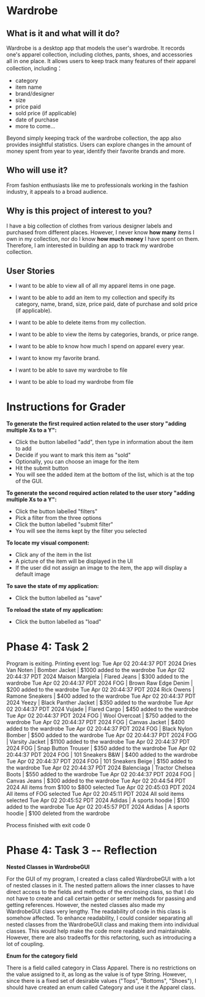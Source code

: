 
# Wardrobe 
## What is it and what will it do?
Wardrobe is a desktop app that models the user's wardrobe. It records one's apparel collection, 
including clothes, pants, shoes, and accessories all in one place.
It allows users to keep track many features of their apparel collection, including：

- category
- item name
- brand/designer
- size
- price paid
- sold price (if applicable)
- date of purchase
- more to come...

Beyond simply keeping track of the wardrobe collection, the app also provides insightful 
statistics. Users can explore changes in the amount of money spent from year to year, 
identify their favorite brands and more.

## Who will use it?
From fashion enthusiasts like me to professionals working 
in the fashion industry, it appeals to a broad audience.

## Why is this project of interest to you? 
I have a big collection of clothes from various designer labels and purchased from different places. 
However, I never know **how many** items I own in my collection, 
nor do I know **how much money** I have spent on them. 
Therefore, I am interested in building an app to track my wardrobe collection.

## User Stories
- I want to be able to view all of all my apparel items in one page.
- I want to be able to add an item to my collection and specify its category, name, brand, size, price paid, date of purchase and sold price (if applicable).
- I want to be able to delete items from my collection.
- I want to be able to view the items by categories, brands, or price range.
- I want to be able to know how much I spend on apparel every year.
- I want to know my favorite brand.

- I want to be able to save my wardrobe to file
- I want to be able to load my wardrobe from file


# Instructions for Grader

**To generate the first required action related to the user story "adding multiple Xs to a Y":**
- Click the button labelled "add", then type in information about the item to add
- Decide if you want to mark this item as "sold"
- Optionally, you can choose an image for the item
- Hit the submit button
- You will see the added item at the bottom of the list, which is at the top of the GUI.

**To generate the second required action related to the user story "adding multiple Xs to a Y":**
- Click the button labelled "filters"
- Pick a filter from the three options
- Click the button labelled "submit filter"
- You will see the items kept by the filter you selected

**To locate my visual component:**
- Click any of the item in the list
- A picture of the item will be displayed in the UI
- If the user did not assign an image to the item, the app will display a default image

**To save the state of my application:**
- Click the button labelled as "save"

**To reload the state of my application:**
- Click the button labelled as "load"

# Phase 4: Task 2
Program is exiting. Printing event log:
Tue Apr 02 20:44:37 PDT 2024
Dries Van Noten | Bomber Jacket | $1000 added to the wardrobe
Tue Apr 02 20:44:37 PDT 2024
Maison Margiela | Flared Jeans | $300 added to the wardrobe
Tue Apr 02 20:44:37 PDT 2024
FOG | Brown Raw Edge Denim | $200 added to the wardrobe
Tue Apr 02 20:44:37 PDT 2024
Rick Owens | Ramone Sneakers | $400 added to the wardrobe
Tue Apr 02 20:44:37 PDT 2024
Yeezy | Black Panther Jacket | $350 added to the wardrobe
Tue Apr 02 20:44:37 PDT 2024
Vujade | Flared Cargo | $450 added to the wardrobe
Tue Apr 02 20:44:37 PDT 2024
FOG | Wool Overcoat | $750 added to the wardrobe
Tue Apr 02 20:44:37 PDT 2024
FOG | Canvas Jacket | $400 added to the wardrobe
Tue Apr 02 20:44:37 PDT 2024
FOG | Black Nylon Bomber | $500 added to the wardrobe
Tue Apr 02 20:44:37 PDT 2024
FOG | Varsity Jacket | $1100 added to the wardrobe
Tue Apr 02 20:44:37 PDT 2024
FOG | Snap Button Trouser | $350 added to the wardrobe
Tue Apr 02 20:44:37 PDT 2024
FOG | 101 Sneakers B&W | $400 added to the wardrobe
Tue Apr 02 20:44:37 PDT 2024
FOG | 101 Sneakers Beige | $150 added to the wardrobe
Tue Apr 02 20:44:37 PDT 2024
Balenciaga | Tractor Chelsea Boots | $550 added to the wardrobe
Tue Apr 02 20:44:37 PDT 2024
FOG | Canvas Jeans | $300 added to the wardrobe
Tue Apr 02 20:44:54 PDT 2024
All items from $100 to $800 selected
Tue Apr 02 20:45:03 PDT 2024
All items of FOG selected
Tue Apr 02 20:45:11 PDT 2024
All sold items selected
Tue Apr 02 20:45:52 PDT 2024
Adidas | A sports hoodie | $100 added to the wardrobe
Tue Apr 02 20:45:57 PDT 2024
Adidas | A sports hoodie | $100 deleted from the wardrobe

Process finished with exit code 0

# Phase 4: Task 3 -- Reflection

**Nested Classes in WardrobeGUI**

For the GUI of my program, I created a class called WardrobeGUI with a lot of nested classes in it. 
The nested pattern allows the inner classes to have direct access to the fields and methods of the enclosing class, 
so that I do not have to create and call certain getter or setter methods for passing and getting references.
However, the nested classes also made my WardrobeGUI class very lengthy. The readability of code in 
this class is somehow affected. 
To enhance readability, I could consider separating all nested classes from the WardrobeGUI class 
and making them into individual classes. This would help make the code more readable and maintainable. 
However, there are also tradeoffs for this refactoring, such as introducing a lot of coupling.

**Enum for the category field**

There is a field called category in Class Apparel. There is no restrictions on the value assigned to it, 
as long as the value is of type String. However, since there is a fixed set of desirable values
("Tops", "Bottoms", "Shoes"), I should have created an enum called Category and use it the Apparel class.


